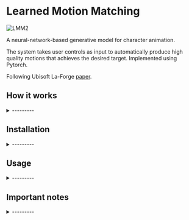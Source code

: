 # Learned Motion Matching

![LMM2](https://user-images.githubusercontent.com/55563608/150857265-d90b95f7-32fa-4613-a86c-dc3d4c73b397.gif)

A neural-network-based generative model for character animation.

The system takes user controls as input to automatically produce high quality motions that achieves the desired target. Implemented using Pytorch.

Following Ubisoft La-Forge [paper](https://dl.acm.org/doi/abs/10.1145/3386569.3392440).

<!-- ## Table of contents
- [How it works](#how-it-works)
- [Installation](#installation)
- [Usage](#usage)
- [Important notes](#important-notes) -->

## How it works

<details>
	<summary>---------</summary>
       
Currently, this project can be separated in two parts: 
* Unity: Extract all character animations information and store in three files: XData.txt, YData.txt and HierarchyData.txt;
* Pytorch: Using above generated datas, neural network models are trained.

After training, .onnx files are generated and exported to Unity, where the neural nets inference can be run using [Barracuda](https://medium.com/@a.abelhopereira/how-to-use-pytorch-models-in-unity-aa1e964d3374).

### XData.txt
This file consist of C blocks, F lines and M columns. C is the number of clips; Fi is the number of frames of clip i; M is the number of features (Described [here](https://dl.acm.org/doi/pdf/10.1145/3386569.3392440?casa_token=vfgWm5NZnE0AAAAA:LpyNyvcno0zSmbZETgY_q2jM3oeBGvC2QLTc-1383m4V2pnxkxR39P3XUllljGk4-91rB84Nn9fA), section 3:  BASIC MOTION MATCHING).
Each block C is separated by a empty line. 

Let's consider the following animation database: 
```
C = 2, F[0] = 3, F[1] = 4, M = 24
```

XData.txt should be in this format (illustrative values):
```
-8.170939E-08 0 0 -1.634188E-07 0 0 -2.451281E-07 0 0 0 -3.773226E-05 0 1.117587E-10 4.470348E-11 -0.001392171 0 0 0 -6.705522E-11 3.352761E-11 -0.001392171 0 0 0
-8.579486E-08 0 0 -1.675043E-07 0 0 -2.492136E-07 0 0 0 -3.773226E-05 0 1.117587E-10 4.470348E-11 -0.001392171 0 0 0 -6.705522E-11 3.352761E-11 -0.001392171 0 0 0
-8.988033E-08 0 0 -1.715897E-07 0 0 -2.532991E-07 0 0 0 -4.085493E-05 0 1.117587E-10 4.470348E-11 -0.001392171 0 0 0 -6.705522E-11 3.352761E-11 -0.001392171 0 0 0

-8.170939E-08 0 0 -1.634188E-07 0 0 -2.451281E-07 0 0 0 -3.773226E-05 0 1.117587E-10 4.470348E-11 -0.001392171 0 0 0 -6.705522E-11 3.352761E-11 -0.001392171 0 0 0
-8.579486E-08 0 0 -1.675043E-07 0 0 -2.492136E-07 0 0 0 -3.773226E-05 0 1.117587E-10 4.470348E-11 -0.001392171 0 0 0 -6.705522E-11 3.352761E-11 -0.001392171 0 0 0
-8.988033E-08 0 0 -1.715897E-07 0 0 -2.532991E-07 0 0 0 -4.085493E-05 0 1.117587E-10 4.470348E-11 -0.001392171 0 0 0 -6.705522E-11 3.352761E-11 -0.001392171 0 0 0
-8.988033E-08 0 0 -1.715897E-07 0 0 -2.532991E-07 0 0 0 -4.085493E-05 0 1.117587E-10 4.470348E-11 -0.001392171 0 0 0 -6.705522E-11 3.352761E-11 -0.001392171 0 0 0

```

### YData.txt
Similar to XData, but M is the number of pose information

### HierarchyData.txt
This file stores the character hierarchy to generate Forward Kinematcs for Pytorch usage. Consists of N lines, the number of joints of our character. Each line refers to it parent joint, except the root, which is 0.

Let's consider the following rig hierarchy:
```
       root
         |
      spine_01
        / \ 
  leg_l    leg_r
```

HierarchyData.txt should be:
```
0
0
1
1

```
</details>

## Installation
<details>
	<summary>---------</summary>

- Download the Source code from the latest tag <a href="https://github.com/pau1o-hs/Learned-Motion-Matching/tags">here</a>
- Download the Unity sample project from the latest tag <a href="https://github.com/pau1o-hs/Learned-Motion-Matching/tags">here</a>.

\* Install the **Barracuda** package inside of Unity’s Package Manager (Window->Package Manager)
</details>

## Usage
<details>
	<summary>---------</summary>
       
Currently, for use this system, the user needs to do the following steps:
       
#### Unity
1. Add the desired animation clips in the character Animator tab;
2. Add and setup the Gameplay script to the desired character;
3. Hit the "Extract data from animator" button, located the Inspector of Gameplay script;
4. Export "XData", "YData" and "HierarchyData" previously generated to Pytorch "/database" folder;

#### Pytorch
5. Run decompressor.py, followed by stepper.py and projector.py (this last two can be run in parallel);
6. Export the ONNX files generated in Pytorch environment to Unity's "/Assets/Motion Matching/ONNX " folder;
7. Export the "QData.txt", "YtxyData.txt" and "ZData.txt" file generated in Pytorch environment to Unity's "/Assets/Motion Matching/Database" folder;

#### Unity
8. Hit "Play" button and play.

![githubimg1](https://user-images.githubusercontent.com/55563608/139554182-2e4c9f23-ff1c-4ea4-971b-402f1fd7c197.png)
  
</details>

## Important notes

<details>
	<summary>---------</summary>
If you try to use it with your own character and animations, there are some details:
<br>
       
-  All your character's bones scales must be (1, 1, 1) to ForwardKinematics method works properly;
-  Key all the bones (with Location, Quaternion and Scale info);
-  Every animation clip must have at least 60 frames;
-  The last 60 frames of every animation clip must have the same trajectory directions, because as input to the neural networks, are passed the **future** 60 frames.
